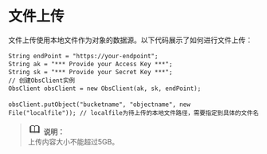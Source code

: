 # 文件上传<a name="obs_21_0603"></a>

文件上传使用本地文件作为对象的数据源。以下代码展示了如何进行文件上传：

```
String endPoint = "https://your-endpoint";
String ak = "*** Provide your Access Key ***";
String sk = "*** Provide your Secret Key ***";
// 创建ObsClient实例
ObsClient obsClient = new ObsClient(ak, sk, endPoint);

obsClient.putObject("bucketname", "objectname", new File("localfile")); // localfile为待上传的本地文件路径，需要指定到具体的文件名
```

>![](public_sys-resources/icon-note.gif) **说明：**   
>上传内容大小不能超过5GB。  

